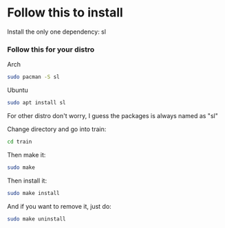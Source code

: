 # Follow this to install
Install the only one dependency: sl

### Follow this for your distro
Arch
```bash
sudo pacman -S sl
```

Ubuntu
```bash
sudo apt install sl
```

For other distro don't worry, I guess the packages is always named as "sl"

Change directory and go into train:
```bash
cd train
```

Then make it:
```bash
sudo make
```

Then install it:
```bash
sudo make install
```

And if you want to remove it, just do:
```bash
sudo make uninstall
```
